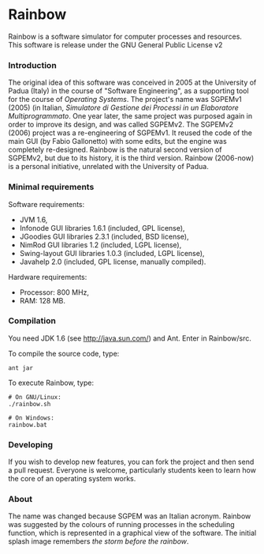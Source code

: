 
# Rainbow
Rainbow is a software simulator for computer processes and resources. This software is release under the GNU General Public License v2


### Introduction
The original idea of this software was conceived in 2005 at the University of Padua (Italy) in the course of "Software Engineering", as a supporting tool for the course of *Operating Systems*. The project's name was SGPEMv1 (2005) (in Italian, *Simulatore di Gestione dei Processi in un Elaboratore Multiprogrammato*. One year later, the same project was purposed again in order to improve its design, and was called SGPEMv2. The SGPEMv2 (2006) project was a re-engineering of SGPEMv1. It reused the code of the main GUI (by Fabio Gallonetto) with some edits, but the engine was completely re-designed. Rainbow is the natural second version of SGPEMv2, but due to its history, it is the third version. Rainbow (2006-now) is a personal initiative, unrelated with the University of Padua.


### Minimal requirements
Software requirements: 
- JVM 1.6, 
- Infonode GUI libraries 1.6.1 (included, GPL license),
- JGoodies GUI libraries 2.3.1 (included, BSD license),
- NimRod GUI libraries 1.2 (included, LGPL license),
- Swing-layout GUI libraries 1.0.3 (included, LGPL license),
- Javahelp 2.0 (included, GPL license, manually compiled).

Hardware requirements: 
- Processor: 800 MHz, 
- RAM: 128 MB.


### Compilation
You need JDK 1.6 (see http://java.sun.com/) and Ant. Enter in Rainbow/src.

To compile the source code, type:
``` 
ant jar 
```

To execute Rainbow, type:
```
# On GNU/Linux: 
./rainbow.sh
```
```
# On Windows:
rainbow.bat
```

### Developing
If you wish to develop new features, you can fork the project and then send a pull request. Everyone is welcome, particularly students keen to learn how the core of an operating system works.


### About
The name was changed because SGPEM was an Italian acronym. Rainbow was suggested by the colours of 
running processes in the scheduling function, which is represented in a graphical view of the software.
The initial splash image remembers *the storm before the rainbow*.

